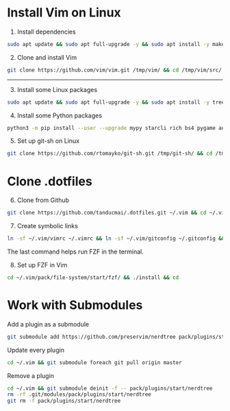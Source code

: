 # Install Vim on Linux

1. Install dependencies

```bash
sudo apt update && sudo apt full-upgrade -y && sudo apt install -y make build-essential libncurses5-dev git
```

2. Clone and install Vim

```bash
git clone https://github.com/vim/vim.git /tmp/vim/ && cd /tmp/vim/src/ && make && sudo make install && cd /tmp/ && rm -rf vim/ && cd
```

---

3. Install some Linux packages

```bash
sudo apt update && sudo apt full-upgrade -y && sudo apt install -y tree figlet hugo fzf python3 python3-pip pandoc texlive-latex-extra sqlformat python3-q-text-as-data net-tools ipcalc vsftpd nethogs nmap aircrack-ng fd-find mlocate
```

4. Install some Python packages

```bash
python3 -m pip install --user --upgrade mypy starcli rich bs4 pygame autopep8 pytest
```

5. Set up git-sh on Linux

```bash
git clone https://github.com/rtomayko/git-sh.git /tmp/git-sh/ && cd /tmp/git-sh/ && make && sudo make install && cd /tmp/ && rm -rf git-sh/ && cd
```

# Clone .dotfiles

6. Clone from Github

```bash
git clone https://github.com/tanducmai/.dotfiles.git ~/.vim && cd ~/.vim && git submodule update --init --recursive --remote
```

7. Create symbolic links

```bash
ln -sf ~/.vim/vimrc ~/.vimrc && ln -sf ~/.vim/gitconfig ~/.gitconfig && ln -sf ~/.vim/bashrc ~/.bashrc && ln -s $(which fdfind) ~/.local/bin/fd
```

The last command helps run FZF in the terminal.

8. Set up FZF in Vim

```bash
cd ~/.vim/pack/file-system/start/fzf/ && ./install && cd
```

# Work with Submodules

Add a plugin as a submodule

```bash
git submodule add https://github.com/preservim/nerdtree pack/plugins/start/nerdtree
```

Update every plugin

```bash
cd ~/.vim && git submodule foreach git pull origin master
```

Remove a plugin

```bash
cd ~/.vim && git submodule deinit -f -- pack/plugins/start/nerdtree
rm -rf .git/modules/pack/plugins/start/nerdtree
git rm -f pack/plugins/start/nerdtree
```
